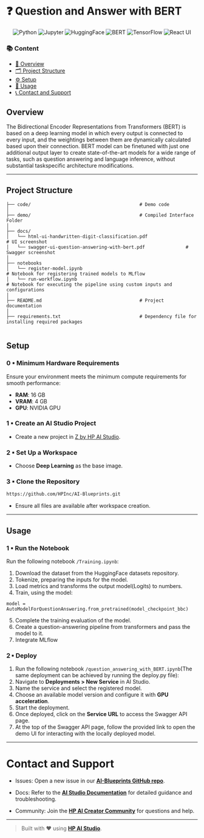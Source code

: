 # ❓ Question and Answer with BERT

<div align="center">

![Python](https://img.shields.io/badge/Python-3.10+-blue.svg?logo=python)
![Jupyter](https://img.shields.io/badge/Jupyter-supported-orange.svg?logo=jupyter)
![HuggingFace](https://img.shields.io/badge/Hugging--Face-model-yellow.svg?logo=huggingface)
![BERT](https://img.shields.io/badge/BERT-used-lightgreen.svg)
![TensorFlow](https://img.shields.io/badge/TensorFlow-used-ff6f00.svg?logo=tensorflow)
![React UI](https://img.shields.io/badge/User%20Interface-React-61DAFB.svg?logo=react)

</div>

### 📚 Content

* [🧠 Overview](#overview)
* [🗂 Project Structure](#project-structure)
* [⚙️ Setup](#setup)
* [🚀 Usage](#usage)
* [📞 Contact and Support](#contact-and-support)

 ## Overview

 The Bidirectional Encoder Representations from Transformers (BERT) is based on a deep learning model in which every output is connected to every input, and the weightings between them are dynamically calculated based upon their connection. BERT model can be finetuned with just one additional output layer to create state-of-the-art models for a wide range of tasks, such as question answering and language inference, without substantial taskspecific architecture modifications.
  
 ---

## Project Structure
```
├── code/                                        # Demo code
│
├── demo/                                        # Compiled Interface Folder
│
├── docs/
│   └── html-ui-handwritten-digit-classification.pdf                  # UI screenshot
│   └── swagger-ui-question-answering-with-bert.pdf               # Swagger screenshot
│
├── notebooks
│   └── register-model.ipynb                                          # Notebook for registering trained models to MLflow
│   └── run-workflow.ipynb                                            # Notebook for executing the pipeline using custom inputs and configurations                           
│
├── README.md                                    # Project documentation
│                                        
├── requirements.txt                             # Dependency file for installing required packages
                                    
```

## Setup

### 0 ▪ Minimum Hardware Requirements

Ensure your environment meets the minimum compute requirements for smooth performance:

- **RAM**: 16 GB  
- **VRAM**: 4 GB  
- **GPU**: NVIDIA GPU

### 1 ▪ Create an AI Studio Project

- Create a new project in [Z by HP AI Studio](https://zdocs.datascience.hp.com/docs/aistudio/overview).

### 2 ▪ Set Up a Workspace

- Choose **Deep Learning** as the base image.

### 3 ▪ Clone the Repository

```bash
https://github.com/HPInc/AI-Blueprints.git
```

- Ensure all files are available after workspace creation.

---

## Usage

### 1 ▪ Run the Notebook
Run the following notebook `/Training.ipynb`:
1. Download the dataset from the HuggingFace datasets repository.
2. Tokenize, preparing the inputs for the model.
3. Load metrics and transforms the output model(Logits) to numbers.
4. Train, using the model:
```
model = AutoModelForQuestionAnswering.from_pretrained(model_checkpoint_bbc)

```
5. Complete the training evaluation of the model.
6. Create a question-answering pipeline from transformers and pass the model to it.
7. Integrate MLflow 

### 2 ▪ Deploy
1. Run the following notebook `/question_answering_with_BERT.ipynb`(The same deployment can be achieved by running the deploy.py file): 
2. Navigate to **Deployments > New Service** in AI Studio.  
3. Name the service and select the registered model.  
4. Choose an available model version and configure it with **GPU acceleration**.  
5. Start the deployment.  
6. Once deployed, click on the **Service URL** to access the Swagger API page.  
7. At the top of the Swagger API page, follow the provided link to open the demo UI for interacting with the locally deployed model.  


---

# Contact and Support  

- Issues: Open a new issue in our [**AI-Blueprints GitHub repo**](https://github.com/HPInc/AI-Blueprints).

- Docs: Refer to the **[AI Studio Documentation](https://zdocs.datascience.hp.com/docs/aistudio/overview)** for detailed guidance and troubleshooting. 

- Community: Join the [**HP AI Creator Community**](https://community.datascience.hp.com/) for questions and help.

---

> Built with ❤️ using [**HP AI Studio**](https://www.hp.com/us-en/workstations/ai-studio.html).
